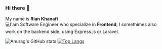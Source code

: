 ### Hi there 👋
My name is **Rian Khanafi**  
:computer:I'am Software Engineer who specialize in **Frontend**, I somethimes also work on the backend side, using Express.js or Laravel.
  



![Anurag's GitHub stats](https://github-readme-stats.vercel.app/api?username=RianKhanafi&show_icons=true&theme=dracula&title_color=#ffffff)
[![Top Langs](https://github-readme-stats.vercel.app/api/top-langs/?username=anuraghazra&layout=compact&theme=dracula)](https://github.com/anuraghazra/github-readme-stats)

<!--
**RianKhanafi/RianKhanafi** is a ✨ _special_ ✨ repository because its `README.md` (this file) appears on your GitHub profile.

Here are some ideas to get you started:

- 🔭 I’m currently working on ...
- 🌱 I’m currently learning ...
- 👯 I’m looking to collaborate on ...
- 🤔 I’m looking for help with ...
- 💬 Ask me about ...
- 📫 How to reach me: ...
- 😄 Pronouns: ...
- ⚡ Fun fact: ...
-->
